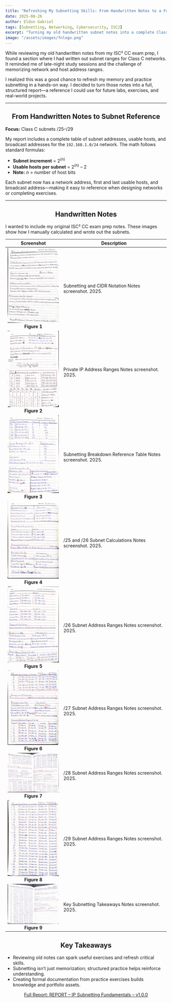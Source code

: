 ```yaml
---
title: "Refreshing My Subnetting Skills: From Handwritten Notes to a Full Class C Subnet Report"
date: 2025-08-26
author: Eldon Gabriel
tags: [Subnetting, Networking, Cybersecurity, ISC2]
excerpt: "Turning my old handwritten subnet notes into a complete Class C subnet report and a useful reference for labs and exercises."
image: "/assets/images/fnlogo.png"
---
```


While reviewing my old handwritten notes from my ISC² CC exam prep, I found a section where I had written out subnet ranges for Class C networks. It reminded me of late-night study sessions and the challenge of memorizing network and host address ranges.

I realized this was a good chance to refresh my memory and practice subnetting in a hands-on way. I decided to turn those notes into a full, structured report—a reference I could use for future labs, exercises, and real-world projects.

---

## <center>From Handwritten Notes to Subnet Reference</center>

**Focus:** Class C subnets /25–/29  

My report includes a complete table of subnet addresses, usable hosts, and broadcast addresses for the `192.168.1.0/24` network. The math follows standard formulas:

- **Subnet increment** = 2<sup>(n)</sup>  
- **Usable hosts per subnet** = 2<sup>(n)</sup> – 2
- **Note:** _n_ = number of host bits

Each subnet now has a network address, first and last usable hosts, and broadcast address—making it easy to reference when designing networks or completing exercises.

---

## <center> Handwritten Notes</center>

I wanted to include my original ISC² CC exam prep notes. These images show how I manually calculated and wrote out the subnets.  

<table>
  <thead>
    <tr>
      <th style="text-align:center;">Screenshot</th>
      <th>Description</th>
    </tr>
  </thead>
  <tbody>
    <tr>
      <td style="text-align:center;">
        <img src="https://raw.githubusercontent.com/EldonGabriel/eldongabriel.github.io/main/assets/notes/subnetting-and-cidr-notation-1..JPG" alt="Subnetting Notes" width="200"><br>
        <strong>Figure 1</strong>
      </td>
      <td>Subnetting and CIDR Notation Notes screenshot. 2025.</td>
    </tr>
    <tr>
      <td style="text-align:center;">
        <img src="https://raw.githubusercontent.com/EldonGabriel/eldongabriel.github.io/main/assets/notes/private-ip-address-ranges-binary-conversion_2.JPG" alt="Private IP Notes" width="200"><br>
        <strong>Figure 2</strong>
      </td>
      <td>Private IP Address Ranges Notes screenshot. 2025.</td>
    </tr>
    <tr>
      <td style="text-align:center;">
        <img src="https://raw.githubusercontent.com/EldonGabriel/eldongabriel.github.io/main/assets/notes/subnetting-breakdown-reference-table-3.JPG" alt="Subnet Table Notes" width="200"><br>
        <strong>Figure 3</strong>
      </td>
      <td>Subnetting Breakdown Reference Table Notes screenshot. 2025.</td>
    </tr>
    <tr>
      <td style="text-align:center;">
        <img src="https://raw.githubusercontent.com/EldonGabriel/eldongabriel.github.io/main/assets/notes/25-26-subnet-calculations-4.JPG" alt="/25 and /26 Notes" width="200"><br>
        <strong>Figure 4</strong>
      </td>
      <td>/25 and /26 Subnet Calculations Notes screenshot. 2025.</td>
    </tr>
    <tr>
      <td style="text-align:center;">
        <img src="https://raw.githubusercontent.com/EldonGabriel/eldongabriel.github.io/main/assets/notes/26-subnet-address-ranges-5.jpg" alt="/26 Notes" width="200"><br>
        <strong>Figure 5</strong>
      </td>
      <td>/26 Subnet Address Ranges Notes screenshot. 2025.</td>
    </tr>
    <tr>
      <td style="text-align:center;">
        <img src="https://raw.githubusercontent.com/EldonGabriel/eldongabriel.github.io/main/assets/notes/27-subnet-address-ranges-6.JPG" alt="/27 Notes" width="200"><br>
        <strong>Figure 6</strong>
      </td>
      <td>/27 Subnet Address Ranges Notes screenshot. 2025.</td>
    </tr>
    <tr>
      <td style="text-align:center;">
        <img src="https://raw.githubusercontent.com/EldonGabriel/eldongabriel.github.io/main/assets/notes/28-subnet-address-ranges-7.JPG" alt="/28 Notes" width="200"><br>
        <strong>Figure 7</strong>
      </td>
      <td>/28 Subnet Address Ranges Notes screenshot. 2025.</td>
    </tr>
    <tr>
      <td style="text-align:center;">
        <img src="https://raw.githubusercontent.com/EldonGabriel/eldongabriel.github.io/main/assets/notes/29-subnet-address-ranges-8.JPG" alt="/29 Notes" width="200"><br>
        <strong>Figure 8</strong>
      </td>
      <td>/29 Subnet Address Ranges Notes screenshot. 2025.</td>
    </tr>
    <tr>
      <td style="text-align:center;">
        <img src="https://raw.githubusercontent.com/EldonGabriel/eldongabriel.github.io/main/assets/notes/key-subnetting-takeaways-9.jpg" alt="Key Takeaways Notes" width="200"><br>
        <strong>Figure 9</strong>
      </td>
      <td>Key Subnetting Takeaways Notes screenshot. 2025.</td>
    </tr>
  </tbody>
</table>

## <center>Key Takeaways</center>

- Reviewing old notes can spark useful exercises and refresh critical skills.  
- Subnetting isn’t just memorization; structured practice helps reinforce understanding.  
- Creating formal documentation from practice exercises builds knowledge and portfolio assets.

<p align="center">
  <a href="https://github.com/EldonGabriel/eldongabriel.github.io/blob/main/assets/reports/REPORT%20%E2%80%93%20IP%20Subnetting%20Fundamentals%20%E2%80%93%20v1.0.0.pdf" target="_blank">
    Full Report: REPORT – IP Subnetting Fundamentals – v1.0.0
  </a>
